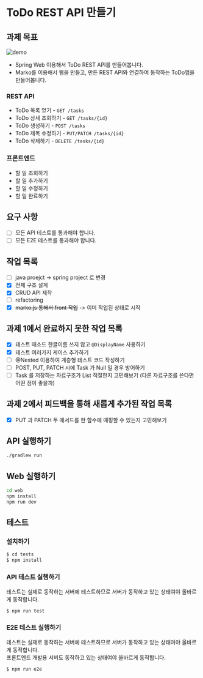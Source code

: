 # ToDo REST API 만들기

## 과제 목표

![demo](https://user-images.githubusercontent.com/14071105/104095988-3bd50b80-52dd-11eb-96df-31faee9db389.gif)

* Spring Web 이용해서 ToDo REST API를 만들어봅니다.
* Marko를 이용해서 웹을 만들고, 만든 REST API와 연결하여 동작하는 ToDo앱을 만들어봅니다.

### REST API

- ToDo 목록 얻기 - `GET /tasks`
- ToDo 상세 조회하기 - `GET /tasks/{id}`
- ToDo 생성하기 - `POST /tasks`
- ToDo 제목 수정하기 - `PUT/PATCH /tasks/{id}`
- ToDo 삭제하기 - `DELETE /tasks/{id}`

### 프론트엔드

- 할 일 조회하기
- 할 일 추가하기
- 할 일 수정하기
- 할 일 완료하기

## 요구 사항

- [ ] 모든 API 테스트를 통과해야 합니다.
- [ ] 모든 E2E 테스트를 통과해야 합니다.

## 작업 목록

- [ ] java proejct -> spring project 로 변경
- [x] 전체 구조 설계
- [x] CRUD API 제작
- [ ] refactoring
- [x] ~~marko.js 통해서 front 작업~~ -> 이미 작업된 상태로 시작

## 과제 1에서 완료하지 못한 작업 목록
- [x] 테스트 매소드 한글이름 쓰지 않고 `@DisplayName` 사용하기
- [x] 테스트 여러가지 케이스 추가하기
- [ ] @Nested 이용하여 계층형 테스트 코드 작성하기 
- [ ] POST, PUT, PATCH 시에 Task 가 Null 일 경우 방어하기
- [ ] Task 를 저장하는 자료구조가 List 적절한지 고민해보기 (다른 자료구조를 쓴다면 어떤 점이 좋을까)

## 과제 2에서 피드백을 통해 새롭게 추가된 작업 목록
- [x] PUT 과 PATCH 두 매서드를 한 함수에 매핑할 수 있는지 고민해보기

## API 실행하기

```bash
./gradlew run
```

## Web 실행하기

```bash
cd web
npm install
npm run dev
```

## 테스트

### 설치하기

```bash
$ cd tests
$ npm install
```

### API 테스트 실행하기

테스트는 실제로 동작하는 서버에 테스트하므로 서버가 동작하고 있는 상태여야 올바르게 동작합니다.

```bash
$ npm run test
```

### E2E 테스트 실행하기

테스트는 실제로 동작하는 서버에 테스트하므로 서버가 동작하고 있는 상태여야 올바르게 동작합니다.  
프론트엔드 개발용 서버도 동작하고 있는 상태여야 올바르게 동작합니다.

```bash
$ npm run e2e
```

